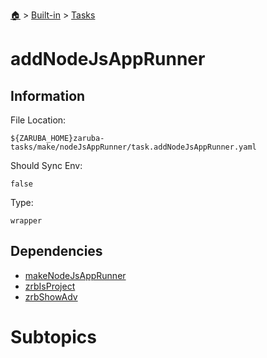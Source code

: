<!--startTocHeader-->
[🏠](../../README.md) > [Built-in](../README.md) > [Tasks](README.md)
# addNodeJsAppRunner
<!--endTocHeader-->


## Information

File Location:

    ${ZARUBA_HOME}zaruba-tasks/make/nodeJsAppRunner/task.addNodeJsAppRunner.yaml

Should Sync Env:

    false

Type:

    wrapper


## Dependencies

- [makeNodeJsAppRunner](make-node-js-app-runner.md)
- [zrbIsProject](zrb-is-project.md)
- [zrbShowAdv](zrb-show-adv.md)



# Subtopics
<!--startTocSubtopic-->
<!--endTocSubtopic-->